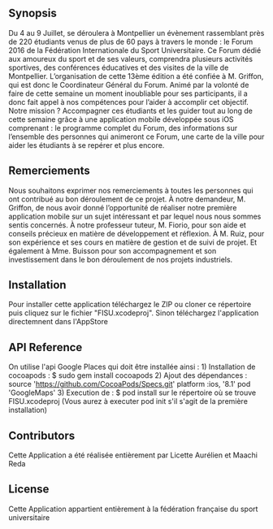 ## Synopsis

Du 4 au 9 Juillet, se déroulera à Montpellier un évènement rassemblant près de 220 étudiants venus de plus de 60 pays à travers le monde : le Forum 2016 de la Fédération Internationale du Sport Universitaire. Ce Forum dédié aux amoureux du sport et de ses valeurs, comprendra plusieurs activités sportives, des conférences éducatives et des visites de la ville de Montpellier. L’organisation de cette 13ème édition a été confiée à M. Griffon, qui est donc le Coordinateur Général du Forum. Animé par la volonté de faire de cette semaine un moment inoubliable pour ses participants, il a donc fait appel à nos compétences pour l’aider à accomplir cet objectif. Notre mission ? Accompagner ces étudiants et les guider tout au long de cette semaine grâce à une application mobile développée sous iOS comprenant : le programme complet du Forum, des informations sur l’ensemble des personnes qui animeront ce Forum, une carte de la ville pour aider les étudiants à se repérer et plus encore.

## Remerciements

Nous souhaitons exprimer nos remerciements à toutes les personnes qui ont contribué au bon déroulement de ce projet. À notre demandeur, M. Griffon, de nous avoir donné l’opportunité de réaliser notre première application mobile sur un sujet intéressant et par lequel nous nous sommes sentis concernés. À notre professeur tuteur, M. Fiorio, pour son aide et conseils précieux en matière de développement et réflexion. À M. Ruiz, pour son expérience et ses cours en matière de gestion et de suivi de projet. Et également à Mme. Buisson pour son accompagnement et son investissement dans le bon déroulement de nos projets industriels.

## Installation

Pour installer cette application téléchargez le ZIP ou cloner ce répertoire puis cliquez sur le fichier "FISU.xcodeproj". Sinon téléchargez l'application directemnent dans l'AppStore

## API Reference

On utilise l'api Google Places qui doit être installée ainsi : 
    1) Installation de cocoapods : $ sudo gem install cocoapods
    2) Ajout des dépendances :  source 'https://github.com/CocoaPods/Specs.git'
                                platform :ios, '8.1'
                                pod 'GoogleMaps' 
    3) Execution de : $ pod install sur le répertoire où se trouve FISU.xcodeproj (Vous aurez à executer pod init s'il s'agit de la première installation)


## Contributors

Cette Application a été réalisée entièrement par Licette Aurélien et Maachi Reda
## License

Cette Application appartient entièrement à la fédération française du sport universitaire